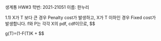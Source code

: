 생계통 HW#3
학번: 2021-21051
이름: 한누리

1.1)
X가 T 보다 큰 경우 Penalty cost가 발생하고, X가 T 이하인 경우 Fixed cost가 발생합니다.  f와 P는 각각 X의 pdf, cdf이므로,
$$

$$
$$
g(T)=(1-F(T)K + 
$$
<!--stackedit_data:
eyJoaXN0b3J5IjpbLTEzMTUzMTg1NV19
-->